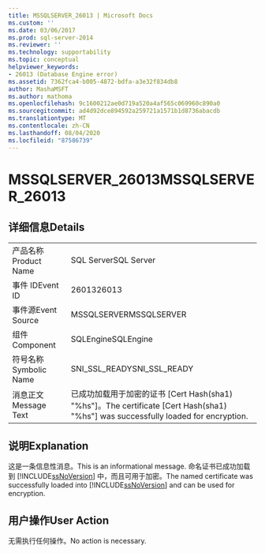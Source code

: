 ```yaml
---
title: MSSQLSERVER_26013 | Microsoft Docs
ms.custom: ''
ms.date: 03/06/2017
ms.prod: sql-server-2014
ms.reviewer: ''
ms.technology: supportability
ms.topic: conceptual
helpviewer_keywords:
- 26013 (Database Engine error)
ms.assetid: 7362fca4-b005-4872-bdfa-a3e32f834db8
author: MashaMSFT
ms.author: mathoma
ms.openlocfilehash: 9c1600212ae0d719a520a4af565c069960c890a0
ms.sourcegitcommit: ad4d92dce894592a259721a1571b1d8736abacdb
ms.translationtype: MT
ms.contentlocale: zh-CN
ms.lasthandoff: 08/04/2020
ms.locfileid: "87586739"
---
```

# <a name="mssqlserver_26013"></a><span data-ttu-id="48300-102">MSSQLSERVER_26013</span><span class="sxs-lookup"><span data-stu-id="48300-102">MSSQLSERVER_26013</span></span>
    
## <a name="details"></a><span data-ttu-id="48300-103">详细信息</span><span class="sxs-lookup"><span data-stu-id="48300-103">Details</span></span>  
  
|||  
|-|-|  
|<span data-ttu-id="48300-104">产品名称</span><span class="sxs-lookup"><span data-stu-id="48300-104">Product Name</span></span>|<span data-ttu-id="48300-105">SQL Server</span><span class="sxs-lookup"><span data-stu-id="48300-105">SQL Server</span></span>|  
|<span data-ttu-id="48300-106">事件 ID</span><span class="sxs-lookup"><span data-stu-id="48300-106">Event ID</span></span>|<span data-ttu-id="48300-107">26013</span><span class="sxs-lookup"><span data-stu-id="48300-107">26013</span></span>|  
|<span data-ttu-id="48300-108">事件源</span><span class="sxs-lookup"><span data-stu-id="48300-108">Event Source</span></span>|<span data-ttu-id="48300-109">MSSQLSERVER</span><span class="sxs-lookup"><span data-stu-id="48300-109">MSSQLSERVER</span></span>|  
|<span data-ttu-id="48300-110">组件</span><span class="sxs-lookup"><span data-stu-id="48300-110">Component</span></span>|<span data-ttu-id="48300-111">SQLEngine</span><span class="sxs-lookup"><span data-stu-id="48300-111">SQLEngine</span></span>|  
|<span data-ttu-id="48300-112">符号名称</span><span class="sxs-lookup"><span data-stu-id="48300-112">Symbolic Name</span></span>|<span data-ttu-id="48300-113">SNI_SSL_READY</span><span class="sxs-lookup"><span data-stu-id="48300-113">SNI_SSL_READY</span></span>|  
|<span data-ttu-id="48300-114">消息正文</span><span class="sxs-lookup"><span data-stu-id="48300-114">Message Text</span></span>|<span data-ttu-id="48300-115">已成功加载用于加密的证书 [Cert Hash(sha1) "%hs"]。</span><span class="sxs-lookup"><span data-stu-id="48300-115">The certificate [Cert Hash(sha1) "%hs"] was successfully loaded for encryption.</span></span>|  
  
## <a name="explanation"></a><span data-ttu-id="48300-116">说明</span><span class="sxs-lookup"><span data-stu-id="48300-116">Explanation</span></span>  
 <span data-ttu-id="48300-117">这是一条信息性消息。</span><span class="sxs-lookup"><span data-stu-id="48300-117">This is an informational message.</span></span> <span data-ttu-id="48300-118">命名证书已成功加载到 [!INCLUDE[ssNoVersion](../../includes/ssnoversion-md.md)] 中，而且可用于加密。</span><span class="sxs-lookup"><span data-stu-id="48300-118">The named certificate was successfully loaded into [!INCLUDE[ssNoVersion](../../includes/ssnoversion-md.md)] and can be used for encryption.</span></span>  
  
## <a name="user-action"></a><span data-ttu-id="48300-119">用户操作</span><span class="sxs-lookup"><span data-stu-id="48300-119">User Action</span></span>  
 <span data-ttu-id="48300-120">无需执行任何操作。</span><span class="sxs-lookup"><span data-stu-id="48300-120">No action is necessary.</span></span>  
  
  
